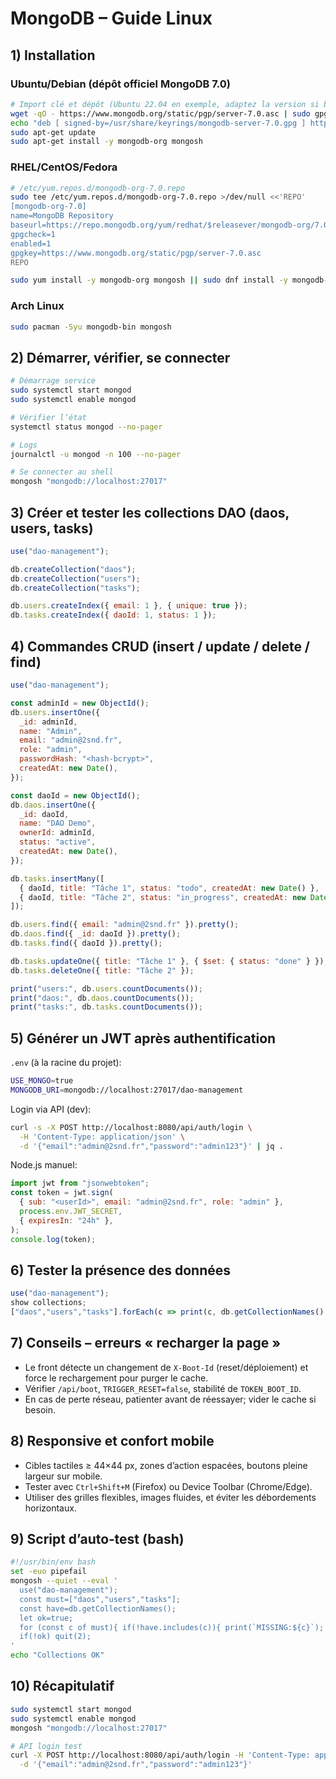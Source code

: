 # MongoDB – Guide Linux

## 1) Installation

### Ubuntu/Debian (dépôt officiel MongoDB 7.0)

```bash
# Import clé et dépôt (Ubuntu 22.04 en exemple, adaptez la version si besoin)
wget -qO - https://www.mongodb.org/static/pgp/server-7.0.asc | sudo gpg --dearmor -o /usr/share/keyrings/mongodb-server-7.0.gpg
echo "deb [ signed-by=/usr/share/keyrings/mongodb-server-7.0.gpg ] https://repo.mongodb.org/apt/ubuntu jammy/mongodb-org/7.0 multiverse" | sudo tee /etc/apt/sources.list.d/mongodb-org-7.0.list
sudo apt-get update
sudo apt-get install -y mongodb-org mongosh
```

### RHEL/CentOS/Fedora

```bash
# /etc/yum.repos.d/mongodb-org-7.0.repo
sudo tee /etc/yum.repos.d/mongodb-org-7.0.repo >/dev/null <<'REPO'
[mongodb-org-7.0]
name=MongoDB Repository
baseurl=https://repo.mongodb.org/yum/redhat/$releasever/mongodb-org/7.0/x86_64/
gpgcheck=1
enabled=1
gpgkey=https://www.mongodb.org/static/pgp/server-7.0.asc
REPO

sudo yum install -y mongodb-org mongosh || sudo dnf install -y mongodb-org mongosh
```

### Arch Linux

```bash
sudo pacman -Syu mongodb-bin mongosh
```

## 2) Démarrer, vérifier, se connecter

```bash
# Démarrage service
sudo systemctl start mongod
sudo systemctl enable mongod

# Vérifier l’état
systemctl status mongod --no-pager

# Logs
journalctl -u mongod -n 100 --no-pager

# Se connecter au shell
mongosh "mongodb://localhost:27017"
```

## 3) Créer et tester les collections DAO (daos, users, tasks)

```javascript
use("dao-management");

db.createCollection("daos");
db.createCollection("users");
db.createCollection("tasks");

db.users.createIndex({ email: 1 }, { unique: true });
db.tasks.createIndex({ daoId: 1, status: 1 });
```

## 4) Commandes CRUD (insert / update / delete / find)

```javascript
use("dao-management");

const adminId = new ObjectId();
db.users.insertOne({
  _id: adminId,
  name: "Admin",
  email: "admin@2snd.fr",
  role: "admin",
  passwordHash: "<hash-bcrypt>",
  createdAt: new Date(),
});

const daoId = new ObjectId();
db.daos.insertOne({
  _id: daoId,
  name: "DAO Demo",
  ownerId: adminId,
  status: "active",
  createdAt: new Date(),
});

db.tasks.insertMany([
  { daoId, title: "Tâche 1", status: "todo", createdAt: new Date() },
  { daoId, title: "Tâche 2", status: "in_progress", createdAt: new Date() },
]);

db.users.find({ email: "admin@2snd.fr" }).pretty();
db.daos.find({ _id: daoId }).pretty();
db.tasks.find({ daoId }).pretty();

db.tasks.updateOne({ title: "Tâche 1" }, { $set: { status: "done" } });
db.tasks.deleteOne({ title: "Tâche 2" });

print("users:", db.users.countDocuments());
print("daos:", db.daos.countDocuments());
print("tasks:", db.tasks.countDocuments());
```

## 5) Générer un JWT après authentification

`.env` (à la racine du projet):

```bash
USE_MONGO=true
MONGODB_URI=mongodb://localhost:27017/dao-management
```

Login via API (dev):

```bash
curl -s -X POST http://localhost:8080/api/auth/login \
  -H 'Content-Type: application/json' \
  -d '{"email":"admin@2snd.fr","password":"admin123"}' | jq .
```

Node.js manuel:

```javascript
import jwt from "jsonwebtoken";
const token = jwt.sign(
  { sub: "<userId>", email: "admin@2snd.fr", role: "admin" },
  process.env.JWT_SECRET,
  { expiresIn: "24h" },
);
console.log(token);
```

## 6) Tester la présence des données

```javascript
use("dao-management");
show collections;
["daos","users","tasks"].forEach(c => print(c, db.getCollectionNames().includes(c) ? "OK" : "MISSING"));
```

## 7) Conseils – erreurs « recharger la page »

- Le front détecte un changement de `X-Boot-Id` (reset/déploiement) et force le rechargement pour purger le cache.
- Vérifier `/api/boot`, `TRIGGER_RESET=false`, stabilité de `TOKEN_BOOT_ID`.
- En cas de perte réseau, patienter avant de réessayer; vider le cache si besoin.

## 8) Responsive et confort mobile

- Cibles tactiles ≥ 44×44 px, zones d’action espacées, boutons pleine largeur sur mobile.
- Tester avec `Ctrl+Shift+M` (Firefox) ou Device Toolbar (Chrome/Edge).
- Utiliser des grilles flexibles, images fluides, et éviter les débordements horizontaux.

## 9) Script d’auto‑test (bash)

```bash
#!/usr/bin/env bash
set -euo pipefail
mongosh --quiet --eval '
  use("dao-management");
  const must=["daos","users","tasks"];
  const have=db.getCollectionNames();
  let ok=true;
  for (const c of must){ if(!have.includes(c)){ print(`MISSING:${c}`); ok=false; } }
  if(!ok) quit(2);
'
echo "Collections OK"
```

## 10) Récapitulatif

```bash
sudo systemctl start mongod
sudo systemctl enable mongod
mongosh "mongodb://localhost:27017"

# API login test
curl -X POST http://localhost:8080/api/auth/login -H 'Content-Type: application/json' \
  -d '{"email":"admin@2snd.fr","password":"admin123"}'
```

